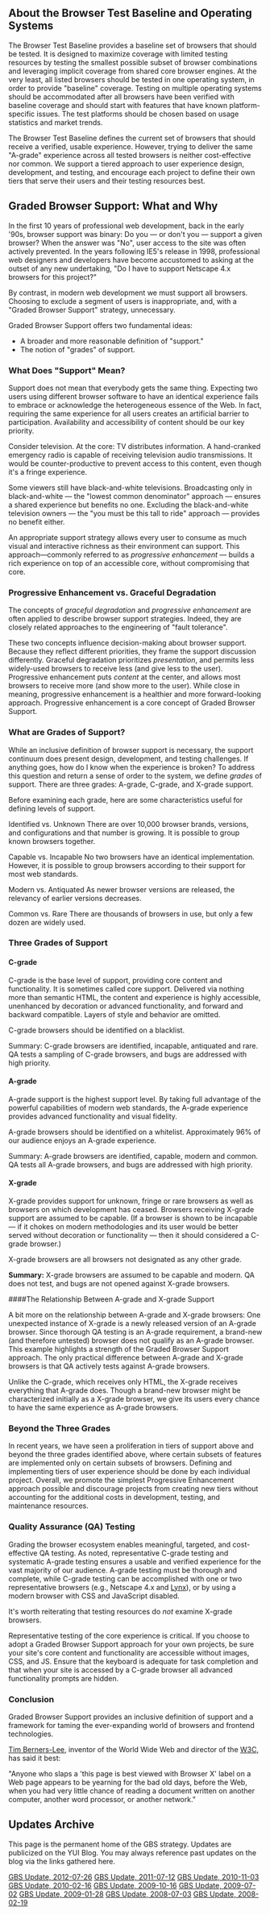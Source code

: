## About the Browser Test Baseline and Operating Systems

The Browser Test Baseline provides a baseline set of browsers that should be tested. It is designed to maximize coverage with limited testing resources by testing the smallest possible subset of browser combinations and leveraging implicit coverage from shared core browser engines. At the very least, all listed browsers should be tested in one operating system, in order to provide "baseline" coverage. Testing on multiple operating systems should be accommodated after all browsers have been verified with baseline coverage and should start with features that have known platform-specific issues. The test platforms should be chosen based on usage statistics and market trends.

The Browser Test Baseline defines the current set of browsers that should receive a verified, usable experience. However, trying to deliver the same "A-grade" experience across all tested browsers is neither cost-effective nor common. We support a tiered approach to user experience design, development, and testing, and encourage each project to define their own tiers that serve their users and their testing resources best.

## Graded Browser Support: What and Why

In the first 10 years of professional web development, back in the early '90s, browser support was binary: Do you — or don't you — support a given browser? When the answer was "No", user access to the site was often actively prevented. In the years following IE5's release in 1998, professional web designers and developers have become accustomed to asking at the outset of any new undertaking, "Do I have to support Netscape 4.x browsers for this project?"

By contrast, in modern web development we must support all browsers. Choosing to exclude a segment of users is inappropriate, and, with a "Graded Browser Support" strategy, unnecessary.

Graded Browser Support offers two fundamental ideas:
* A broader and more reasonable definition of "support."
* The notion of "grades" of support.

### What Does "Support" Mean?

Support does not mean that everybody gets the same thing. Expecting two users using different browser software to have an identical experience fails to embrace or acknowledge the heterogeneous essence of the Web. In fact, requiring the same experience for all users creates an artificial barrier to participation. Availability and accessibility of content should be our key priority.

Consider television. At the core: TV distributes information. A hand-cranked emergency radio is capable of receiving television audio transmissions. It would be counter-productive to prevent access to this content, even though it's a fringe experience.

Some viewers still have black-and-white televisions. Broadcasting only in black-and-white — the "lowest common denominator" approach — ensures a shared experience but benefits no one. Excluding the black-and-white television owners — the "you must be this tall to ride" approach — provides no benefit either.

An appropriate support strategy allows every user to consume as much visual and interactive richness as their environment can support. This approach—commonly referred to as _progressive enhancement_ — builds a rich experience on top of an accessible core, without compromising that core.

### Progressive Enhancement vs. Graceful Degradation

The concepts of _graceful degradation_ and _progressive enhancement_ are often applied to describe browser support strategies. Indeed, they are closely related approaches to the engineering of "fault tolerance".

These two concepts influence decision-making about browser support. Because they reflect different priorities, they frame the support discussion differently. Graceful degradation prioritizes _presentation_, and permits less widely-used browsers to receive less (and give less to the user). Progressive enhancement puts _content_ at the center, and allows most browsers to receive more (and show more to the user). While close in meaning, progressive enhancement is a healthier and more forward-looking approach. Progressive enhancement is a core concept of Graded Browser Support.

### What are Grades of Support?

While an inclusive definition of browser support is necessary, the support continuum does present design, development, and testing challenges. If anything goes, how do I know when the experience is broken? To address this question and return a sense of order to the system, we define _grades_ of support. There are three grades: A-grade, C-grade, and X-grade support.

Before examining each grade, here are some characteristics useful for defining levels of support.

Identified vs. Unknown There are over 10,000 browser brands, versions, and configurations and that number is growing. It is possible to group known browsers together.

Capable vs. Incapable No two browsers have an identical implementation. However, it is possible to group browsers according to their support for most web standards.

Modern vs. Antiquated As newer browser versions are released, the relevancy of earlier versions decreases.

Common vs. Rare There are thousands of browsers in use, but only a few dozen are widely used.

### Three Grades of Support

#### C-grade
C-grade is the base level of support, providing core content and functionality. It is sometimes called core support. Delivered via nothing more than semantic HTML, the content and experience is highly accessible, unenhanced by decoration or advanced functionality, and forward and backward compatible. Layers of style and behavior are omitted.

C-grade browsers should be identified on a blacklist.

Summary: C-grade browsers are identified, incapable, antiquated and rare. QA tests a sampling of C-grade browsers, and bugs are addressed with high priority.

#### A-grade
A-grade support is the highest support level. By taking full advantage of the powerful capabilities of modern web standards, the A-grade experience provides advanced functionality and visual fidelity.

A-grade browsers should be identified on a whitelist. Approximately 96% of our audience enjoys an A-grade experience.

Summary: A-grade browsers are identified, capable, modern and common. QA tests all A-grade browsers, and bugs are addressed with high priority.

#### X-grade
X-grade provides support for unknown, fringe or rare browsers as well as browsers on which development has ceased. Browsers receiving X-grade support are assumed to be capable. (If a browser is shown to be incapable — if it chokes on modern methodologies and its user would be better served without decoration or functionality — then it should considered a C-grade browser.)

X-grade browsers are all browsers not designated as any other grade.

**Summary:** X-grade browsers are assumed to be capable and modern. QA does not test, and bugs are not opened against X-grade browsers.

####The Relationship Between A-grade and X-grade Support

A bit more on the relationship between A-grade and X-grade browsers: One unexpected instance of X-grade is a newly released version of an A-grade browser. Since thorough QA testing is an A-grade requirement, a brand-new (and therefore untested) browser does not qualify as an A-grade browser. This example highlights a strength of the Graded Browser Support approach. The only practical difference between A-grade and X-grade browsers is that QA actively tests against A-grade browsers.

Unlike the C-grade, which receives only HTML, the X-grade receives everything that A-grade does. Though a brand-new browser might be characterized initially as a X-grade browser, we give its users every chance to have the same experience as A-grade browsers.

### Beyond the Three Grades

In recent years, we have seen a proliferation in tiers of support above and beyond the three grades identified above, where certain subsets of features are implemented only on certain subsets of browsers. Defining and implementing tiers of user experience should be done by each individual project. Overall, we promote the simplest Progressive Enhancement approach possible and discourage projects from creating new tiers without accounting for the additional costs in development, testing, and maintenance resources.

### Quality Assurance (QA) Testing

Grading the browser ecosystem enables meaningful, targeted, and cost-effective QA testing. As noted, representative C-grade testing and systematic A-grade testing ensures a usable and verified experience for the vast majority of our audience. A-grade testing must be thorough and complete, while C-grade testing can be accomplished with one or two representative browsers (e.g., Netscape 4.x and [Lynx](http://lynx.browser.org/)), or by using a modern browser with CSS and JavaScript disabled.

It's worth reiterating that testing resources do _not_ examine X-grade browsers.

Representative testing of the core experience is critical. If you choose to adopt a Graded Browser Support approach for your own projects, be sure your site's core content and functionality are accessible without images, CSS, and JS. Ensure that the keyboard is adequate for task completion and that when your site is accessed by a C-grade browser all advanced functionality prompts are hidden.

### Conclusion

Graded Browser Support provides an inclusive definition of support and a framework for taming the ever-expanding world of browsers and frontend technologies.

[Tim Berners-Lee](http://www.w3.org/People/domain?domain=Management#timbl%40w3.org), inventor of the World Wide Web and director of the [W3C](http://www.w3.org/), has said it best:

"Anyone who slaps a 'this page is best viewed with Browser X' label on a Web page appears to be yearning for the bad old days, before the Web, when you had very little chance of reading a document written on another computer, another word processor, or another network."

## Updates Archive
This page is the permanent home of the GBS strategy. Updates are publicized on the YUI Blog. You may always reference past updates on the blog via the links gathered here.

[GBS Update, 2012-07-26](http://www.yuiblog.com/blog/2012/07/26/gbs-update-2012q3/)
[GBS Update, 2011-07-12](http://www.yuiblog.com/blog/2011/07/12/gbs-update/)
[GBS Update, 2010-11-03](http://www.yuiblog.com/blog/2010/11/03/gbs-update-2010q4/)
[GBS Update, 2010-02-16](http://www.yuiblog.com/blog/2010/02/16/gbs-update-2010q1/)
[GBS Update, 2009-10-16](http://www.yuiblog.com/blog/2009/10/16/gbs-update-2009q4/)
[GBS Update, 2009-07-02](http://yuiblog.com/blog/2009/07/02/gbs-update-20090702/)
[GBS Update, 2009-01-28](http://yuiblog.com/blog/2009/01/28/gbs-update-20090128/)
[GBS Update, 2008-07-03](http://yuiblog.com/blog/2008/07/03/gbs-update-20080703/)
[GBS Update, 2008-02-19](http://yuiblog.com/blog/2008/02/19/gbs-update-20080219/)